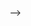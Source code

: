 <!-- ---
layout: page
title: Low Radiation Tomographic Reconstruction
# description: Programmable networks to minimize packet drops.
# img:
importance: 9
category: Implementation
---

<!-- <p align="justify"> This was a course project for the course Advanced Topics in Communication Networks at ETH Zurich, in Autumn 2020. The primary objective was to deliver as much traffic (i.e. maximize the number of successfully delivered packets) as possible for different traffic patterns and failures. FLows could belong to different classes of traffic, which had varying levels of priority.  Flows were sent in a non-deterministic fashion, however the total numnber of flows for each traffic class was fixed. During the network operation, a given number of links would fail pseudo-randomly. </p>

<p align="justify"> One of the main challenges was to detect and handle the mentioned link failures, using traffic engineering methods such as backup Loop Free Alternative (LFA) paths etc. It was also necessary to ensure that less important flows do not kill high priority traffic. Many times, the link capacity was much lower than the required transmission bandwidth, which required smart re-routing of traffic leveraging the programmable P4 data planes. </p>

Implementation of entire project can be found here: <a href="https://github.com/Siddhant-Ray/Cross-Traffic-Flow-Maximization-in-L2L3-Networks"> Code </a> -->

 -->
